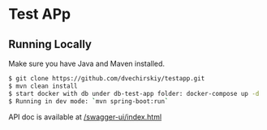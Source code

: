 # Test APp


## Running Locally

Make sure you have Java and Maven installed. 

```sh
$ git clone https://github.com/dvechirskiy/testapp.git
$ mvn clean install
$ start docker with db under db-test-app folder: docker-compose up -d
$ Running in dev mode: `mvn spring-boot:run`
```

API doc is available at [/swagger-ui/index.html](http://localhost:8080/swagger-ui/index.html)
